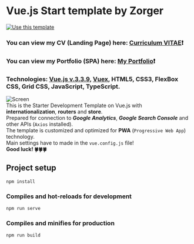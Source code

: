 # Vue.js Start template by Zorger #
[![Use this template](https://img.shields.io/badge/Use%20this%20template-green?style=for-the-badge)](https://github.com/Zorger27/Vue-Start-template/generate)
### You can view my CV (Landing Page) here: [Curriculum VITAE](https://zorger27.github.io)❗️ ###
### You can view my Portfolio (SPA) here: [My Portfolio](https://Zorin.Expert)❗️ ###
### Technologies: [Vue.js v.3.3.9](https://v3.ru.vuejs.org), [Vuex](https://vuex.vuejs.org), HTML5, CSS3, FlexBox CSS, Grid CSS, JavaScript, TypeScript. ###
![Screen](https://github.com/Zorger27/Vue-Start-template/assets/30940416/7a20f594-12db-4de9-88fa-6bdf54ddff7e)
<br>
This is the Starter Development Template on Vue.js with **internationalization**, **routers** and **store**.<br>
Prepared for connection to **_Google Analytics_**, **_Google Search Console_** and other APIs (`Axios` installed).<br>
The template is customized and optimized for **PWA** (`Progressive Web App`) technology.<br>
Main settings have to made in the ``vue.config.js`` file!</span><br>
__Good luck! 🍀🍀🍀__

## Project setup
```
npm install
```

### Compiles and hot-reloads for development
```
npm run serve
```

### Compiles and minifies for production
```
npm run build
```

